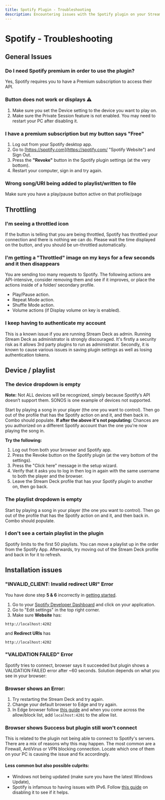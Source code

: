 ```yaml
---
title: Spotify Plugin - Troubleshooting
description: Encountering issues with the Spotify plugin on your Stream Deck? Our troubleshooting guide has the answers. Find solutions to common problems and get your setup back on track with BarRaider's plugin documentation.
---
```


# Spotify - Troubleshooting

## General Issues
### Do I need Spotify premium in order to use the plugin?
Yes, Spotify requires you to have a Premium subscription to access their API.

### Button does not work or displays ⚠️
1. Make sure you set the Device setting to the device you want to play on.
2. Make sure the Private Session feature is not enabled. You may need to restart your PC after disabling it.

### I have a premium subscription but my button says "Free"
   1. Log out from your Spotify desktop app.
   2. Go to [https://spotify.com](https://spotify.com/ "Spotify Website") and Sign Out.
   3. Press the **"Revoke"** button in the Spotify plugin settings (at the very bottom).
   4. Restart your computer, sign in and try again.

### Wrong song/URI being added to playlist/written to file
Make sure you have a play/pause button active on that profile/page

## Throttling
### I'm seeing a throttled icon
If the button is telling that you are being throttled, Spotify has throttled your connection and there is nothing we can do. Please wait the time displayed on the button, and you should be un-throttled automatically.

### I'm getting a "Throttled" image on my keys for a few seconds and it then disappears
You are sending too many requests to Spotify. The following actions are API-intensive, consider removing them and see if it improves, or place the actions inside of a folder/ secondary profile.

- Play/Pause action.
- Repeat Mode action.
- Shuffle Mode action.
- Volume actions (if Display volume on key is enabled).

### I keep having to authenticate my account
This is a known issue if you are running Stream Deck as admin. Running Stream Deck as administrator is strongly discouraged. It's firstly a security risk as it allows 3rd party plugins to run as administrator. Secondly, it is known to cause various issues in saving plugin settings as well as losing authentication tokens.

## Device / playlist
### The device dropdown is empty
**Note:** Not ALL devices will be recognized, simply because Spotify’s API doesn’t support them. SONOS is one example of devices not supported.

Start by playing a song in your player (the one you want to control). Then go out of the profile that has the Spotify action on and it, and then back in. Combo should populate. 
**If after the above it's not populating:**
Chances are you authorized on a different Spotify account than the one you're now playing the song in.

**Try the following:**  

1. Log out from both your browser and Spotify app.
2. Press the Revoke button on the Spotify plugin (at the very bottom of the settings).
3. Press the "Click here" message in the setup wizard.
4. Verify that it asks you to log in then log in again with the same username to both the player and the browser.
5. Leave the Stream Deck profile that has your Spotify plugin to another on, then go back.

### The playlist dropdown is empty
Start by playing a song in your player (the one you want to control). Then go out of the profile that has the Spotify action on and it, and then back in. Combo should populate.

### I don't see a certain playlist in the plugin
Spotify limits to the first 50 playlists. You can move a playlist up in the order from the Spotify App. Afterwards, try moving out of the Stream Deck profile and back in for it to refresh.

## Installation issues
### "INVALID_CLIENT: Invalid redirect URI" Error
You have done step **5 & 6** incorrectly in [getting started](../getting-started/#step-5).

1. Go to your [Spotify Developer Dashboard](https://developer.spotify.com/dashboard/login "Spotify Developer Dashboard") and click on your application.
2. Go to "Edit settings" in the top right corner.
3. Make sure **Website** has:
```
http://localhost:4202
``` 
and **Redirect URIs** has 
```
http://localhost:4202
```

### "VALIDATION FAILED" Error
Spotify tries to connect, browser says it succeeded but plugin shows a VALIDATION FAILED error after ~60 seconds. 
Solution depends on what you see in your browser:

### Browser shows an Error:

1. Try restarting the Stream Deck and try again.
2. Change your default browser to Edge and try again.
3. In Edge browser follow [this guide](https://www.whatismybrowser.com/guides/how-to-enable-javascript/edge "How to enable javascript") and when you come across the allow/block list, add `localhost:4201` to the allow list.

### Browser shows Success but plugin still won't connect
This is related to the plugin not being able to connect to Spotify's servers. There are a mix of reasons why this may happen. The most common are a Firewall, AntiVirus or VPN blocking connection. Locate which one of them on your PC is causing the issue and fix accordingly. 

#### Less common but also possible culprits: 

- Windows not being updated (make sure you have the latest Windows Update), 
- Spotify is infamous to having issues with IPv6. Follow [this guide](https://answers.uillinois.edu/uis/page.php?id=99981 "How to disable IPv6") on disabling it to see if it helps.